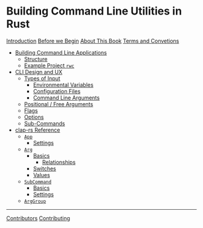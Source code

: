 # Building Command Line Utilities in Rust

[Introduction](./ch00-00-introduction.md)
[Before we Begin](./ch00-01-before-we-begin.md)
[About This Book](./ch00-02-about.md)
[Terms and Convetions](./ch00-03-terms.md)
- [Building Command Line Applications]()
    - [Structure]()
    - [Example Project `rwc`]()
- [CLI Design and UX]()
    - [Types of Input]()
        - [Environmental Variables]()
        - [Configuration Files]()
        - [Command Line Arguments]()
    - [Positional / Free Arguments]()
    - [Flags]()
    - [Options]()
    - [Sub-Commands]()
- [clap-rs Reference]()
    - [`App`]()
        - [Settings]()
    - [`Arg`]()
        - [Basics]()
            - [Relationships]()
        - [Switches]()
        - [Values]()
    - [`SubCommand`]()
        - [Basics]()
        - [Settings]()
    - [`ArgGroup`]()
-------
[Contributors]()
[Contributing]()